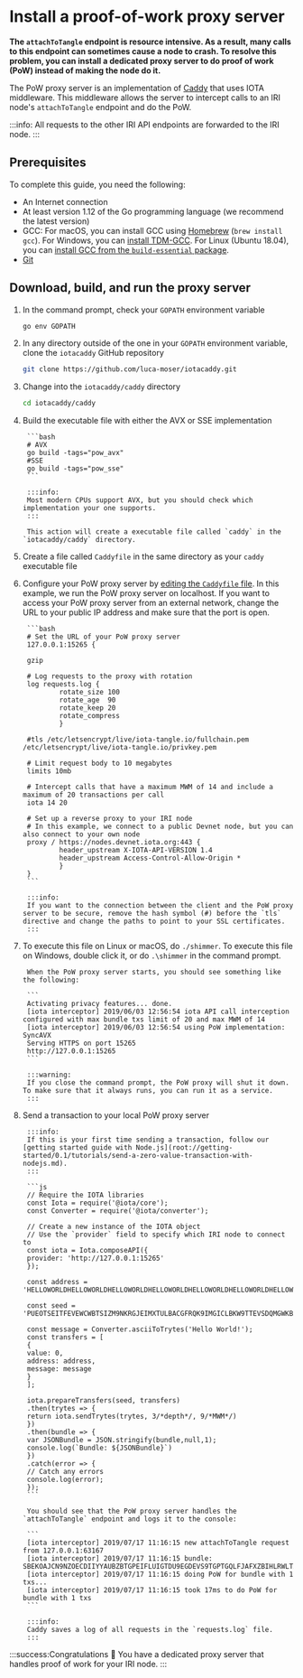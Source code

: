 # Install a proof-of-work proxy server

**The `attachToTangle` endpoint is resource intensive. As a result, many calls to this endpoint can sometimes cause a node to crash. To resolve this problem, you can install a dedicated proxy server to do proof of work (PoW) instead of making the node do it.**

The PoW proxy server is an implementation of [Caddy](https://caddyserver.com/) that uses IOTA middleware. This middleware allows the server to intercept calls to an IRI node's `attachToTangle` endpoint and do the PoW.

:::info:
All requests to the other IRI API endpoints are forwarded to the IRI node.
:::

## Prerequisites

To complete this guide, you need the following:

* An Internet connection
* At least version 1.12 of the Go programming language (we recommend the latest version)
* GCC: For macOS, you can install GCC using [Homebrew](https://brew.sh/) (`brew install gcc`). For Windows, you can [install TDM-GCC](http://tdm-gcc.tdragon.net/download). For Linux (Ubuntu 18.04), you can [install GCC from the `build-essential` package](https://linuxize.com/post/how-to-install-gcc-compiler-on-ubuntu-18-04/).
* [Git](https://git-scm.com/downloads)

## Download, build, and run the proxy server

1. In the command prompt, check your `GOPATH` environment variable

    ```bash
    go env GOPATH
    ````

2. In any directory outside of the one in your `GOPATH` environment variable, clone the `iotacaddy` GitHub repository

    ```bash
    git clone https://github.com/luca-moser/iotacaddy.git
    ```

3. Change into the `iotacaddy/caddy` directory

    ```bash
    cd iotacaddy/caddy
    ```

4. Build the executable file with either the AVX or SSE implementation

        ```bash
        # AVX
        go build -tags="pow_avx"
        #SSE
        go build -tags="pow_sse"
        ```

        :::info:
        Most modern CPUs support AVX, but you should check which implementation your one supports.
        :::

        This action will create a executable file called `caddy` in the `iotacaddy/caddy` directory.

5. Create a file called `Caddyfile` in the same directory as your `caddy` executable file

6. Configure your PoW proxy server by [editing the `Caddyfile` file](https://caddyserver.com/tutorial/caddyfile). In this example, we run the PoW proxy server on localhost. If you want to access your PoW proxy server from an external network, change the URL to your public IP address and make sure that the port is open. 

        ```bash
        # Set the URL of your PoW proxy server
        127.0.0.1:15265 {

        gzip

        # Log requests to the proxy with rotation
        log requests.log {
                rotate_size 100
                rotate_age  90
                rotate_keep 20
                rotate_compress
                }

        #tls /etc/letsencrypt/live/iota-tangle.io/fullchain.pem /etc/letsencrypt/live/iota-tangle.io/privkey.pem

        # Limit request body to 10 megabytes
        limits 10mb

        # Intercept calls that have a maximum MWM of 14 and include a maximum of 20 transactions per call
        iota 14 20

        # Set up a reverse proxy to your IRI node
        # In this example, we connect to a public Devnet node, but you can also connect to your own node
        proxy / https://nodes.devnet.iota.org:443 {
                header_upstream X-IOTA-API-VERSION 1.4
                header_upstream Access-Control-Allow-Origin *
                }
        }
        ```

        :::info:
        If you want to the connection between the client and the PoW proxy server to be secure, remove the hash symbol (#) before the `tls` directive and change the paths to point to your SSL certificates.
        :::

7. To execute this file on Linux or macOS, do `./shimmer`. To execute this file on Windows, double click it, or do `.\shimmer` in the command prompt.

        When the PoW proxy server starts, you should see something like the following:

        ```
        Activating privacy features... done.                                                                                             
        [iota interceptor] 2019/06/03 12:56:54 iota API call interception configured with max bundle txs limit of 20 and max MWM of 14   
        [iota interceptor] 2019/06/03 12:56:54 using PoW implementation: SyncAVX                                                                             
        Serving HTTPS on port 15265                                                                                                      
        http://127.0.0.1:15265
        ```

        :::warning:
        If you close the command prompt, the PoW proxy will shut it down. To make sure that it always runs, you can run it as a service.
        :::

8. Send a transaction to your local PoW proxy server

        :::info:
        If this is your first time sending a transaction, follow our [getting started guide with Node.js](root://getting-started/0.1/tutorials/send-a-zero-value-transaction-with-nodejs.md).
        :::

        ```js
        // Require the IOTA libraries
        const Iota = require('@iota/core');
        const Converter = require('@iota/converter');

        // Create a new instance of the IOTA object
        // Use the `provider` field to specify which IRI node to connect to
        const iota = Iota.composeAPI({
        provider: 'http://127.0.0.1:15265'
        });

        const address = 'HELLOWORLDHELLOWORLDHELLOWORLDHELLOWORLDHELLOWORLDHELLOWORLDHELLOWORLDHELLOWORLDD';

        const seed = 'PUEOTSEITFEVEWCWBTSIZM9NKRGJEIMXTULBACGFRQK9IMGICLBKW9TTEVSDQMGWKBXPVCBMMCXWMNPDX';

        const message = Converter.asciiToTrytes('Hello World!');
        const transfers = [
        {
        value: 0,
        address: address,
        message: message
        }
        ];

        iota.prepareTransfers(seed, transfers)
        .then(trytes => {
        return iota.sendTrytes(trytes, 3/*depth*/, 9/*MWM*/)
        })
        .then(bundle => {
        var JSONBundle = JSON.stringify(bundle,null,1);
        console.log(`Bundle: ${JSONBundle}`)
        })
        .catch(error => {
        // Catch any errors
        console.log(error);
        });
        ```

        You should see that the PoW proxy server handles the `attachToTangle` endpoint and logs it to the console:

        ```
        [iota interceptor] 2019/07/17 11:16:15 new attachToTangle request from 127.0.0.1:63167
        [iota interceptor] 2019/07/17 11:16:15 bundle: SBEKOAJCN9NZOECDIIYYAUBZBTGPEIFLUIGTDU9EGDEVS9TGPTGQLFJAFXZBIHLRWLTAZLALRXOFOPTXB
        [iota interceptor] 2019/07/17 11:16:15 doing PoW for bundle with 1 txs...
        [iota interceptor] 2019/07/17 11:16:15 took 17ms to do PoW for bundle with 1 txs
        ```

        :::info:
        Caddy saves a log of all requests in the `requests.log` file.
        :::

:::success:Congratulations :tada:
You have a dedicated proxy server that handles proof of work for your IRI node.
:::


